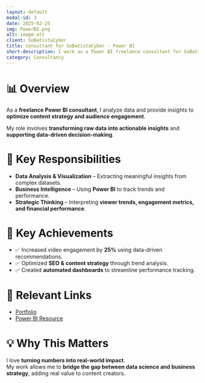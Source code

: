 ```yaml
---
layout: default
modal-id: 3
date: 2025-02-25
img: PowerBI.png
alt: image-alt
client: SoBatistaCyber
title: Consultant for SoBatistaCyber - Power BI
short-description: I work as a Power BI freelance consultant for SoBatistaCyber's YouTube Channel
category: Consultancy
---
```


# 📊 Overview
As a **freelance Power BI consultant**, I analyze data and provide insights to **optimize content strategy and audience engagement**.

My role involves **transforming raw data into actionable insights** and **supporting data-driven decision-making**.

# 🔹 Key Responsibilities
- **Data Analysis & Visualization** – Extracting meaningful insights from complex datasets.
- **Business Intelligence** – Using **Power BI** to track trends and performance.
- **Strategic Thinking** – Interpreting **viewer trends, engagement metrics, and financial performance**.

# 🌟 Key Achievements
- ✅ Increased video engagement by **25%** using data-driven recommendations.
- ✅ Optimized **SEO & content strategy** through trend analysis.
- ✅ Created **automated dashboards** to streamline performance tracking.

# 🔗 Relevant Links
- [Portfolio](https://gabiruzin.github.io/)
- [Power BI Resource](https://powerbi.microsoft.com/)

# 💡 Why This Matters
I love **turning numbers into real-world impact**.  
My work allows me to **bridge the gap between data science and business strategy**, adding real value to content creators.
